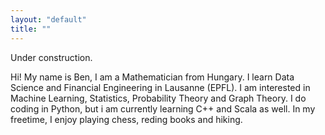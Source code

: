 ```yaml
---
layout: "default"
title: ""
---
```


Under construction.


Hi!
My name is Ben, I am a Mathematician from Hungary. I learn Data Science and Financial Engineering in Lausanne (EPFL). I am interested in Machine Learning, Statistics, Probability Theory and Graph Theory. I do coding in Python, but i am currently learning C++ and Scala as well. In my freetime, I enjoy playing chess, reding books and hiking.
